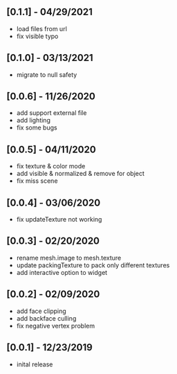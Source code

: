 ## [0.1.1] - 04/29/2021

- load files from url
- fix visible typo

## [0.1.0] - 03/13/2021

- migrate to null safety

## [0.0.6] - 11/26/2020

- add support external file
- add lighting
- fix some bugs

## [0.0.5] - 04/11/2020

- fix texture & color mode
- add visible & normalized & remove for object
- fix miss scene

## [0.0.4] - 03/06/2020

- fix updateTexture not working

## [0.0.3] - 02/20/2020

- rename mesh.image to mesh.texture
- update packingTexture to pack only different textures
- add interactive option to widget

## [0.0.2] - 02/09/2020

- add face clipping
- add backface culling
- fix negative vertex problem

## [0.0.1] - 12/23/2019

- inital release
